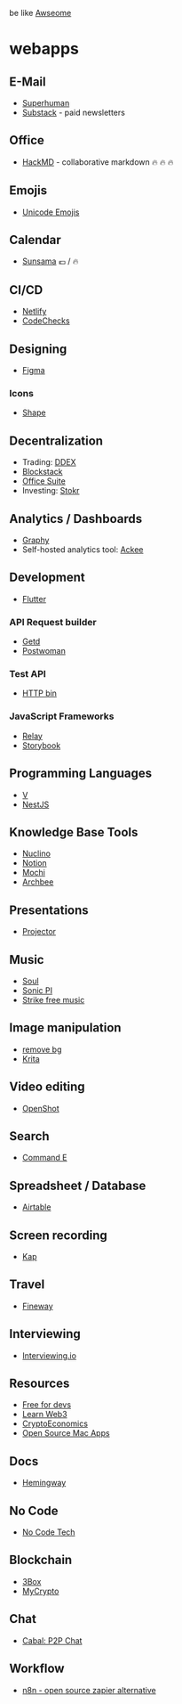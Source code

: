 be like [Awseome](https://github.com/sindresorhus/awesome)

# webapps

## E-Mail

* [Superhuman](https://superhuman.com/)
* [Substack](https://substack.com/) - paid newsletters

## Office

* [HackMD](https://hackmd.io/) - collaborative markdown  🔥 🔥 🔥

## Emojis

* [Unicode Emojis](http://unicode.org/emoji/charts/full-emoji-list.html)

## Calendar

* [Sunsama](https://sunsama.com) 💶 / 🔥

## CI/CD

* [Netlify](https://www.netlify.com)
* [CodeChecks](https://www.codechecks.io/)

## Designing

* [Figma](https://www.figma.com/)

### Icons

* [Shape](https://shape.so/)

## Decentralization

* Trading: [DDEX](https://ddex.io/)
* [Blockstack](https://blockstack.org)
* [Office Suite](https://arcaneoffice.com/)
* Investing: [Stokr](https://stokr.io)

## Analytics / Dashboards

* [Graphy](https://graphyapp.com/)
* Self-hosted analytics tool: [Ackee](https://ackee.electerious.com/)

## Development

* [Flutter](https://flutter.dev/)

### API Request builder
* [Getd](https://getd.io/)
* [Postwoman](https://postwoman.io/)

### Test API
* [HTTP bin](https://httpbin.org)

### JavaScript Frameworks

* [Relay](https://facebook.github.io/relay/)
* [Storybook](https://storybook.js.org/)

## Programming Languages

* [V](https://vlang.io/)
* [NestJS](https://nestjs.com/)

## Knowledge Base Tools

* [Nuclino](https://www.nuclino.com/)
* [Notion](https://www.notion.so)
* [Mochi](https://mochi.cards)
* [Archbee](https://archbee.io)

## Presentations

* [Projector](https://projector.com/)

## Music

* [Soul](https://soul.dev/)
* [Sonic PI](https://sonic-pi.net/)
* [Strike free music](https://strikefreemusic.com/)

## Image manipulation

* [remove bg](https://www.remove.bg/)
* [Krita](https://krita.org/en/)

## Video editing

* [OpenShot](https://www.openshot.org/)

## Search

* [Command E](https://getcommande.com/)

## Spreadsheet / Database

* [Airtable](https://airtable.com/)

## Screen recording

* [Kap](https://getkap.co/)

## Travel

* [Fineway](https://www.fineway.de/)

## Interviewing

* [Interviewing.io](https://interviewing.io/)

## Resources

* [Free for devs](https://free-for.dev/#/)
* [Learn Web3](https://diode.io/blockchain/Best-Resources-to-Learn-Web3-Blockchain-Decentralized-PKI-and-Ethereum-19262/)
* [CryptoEconomics](https://cryptoeconomics.study/)
* [Open Source Mac Apps](https://github.com/serhii-londar/open-source-mac-os-apps/blob/master/README.md)

## Docs

* [Hemingway](http://www.hemingwayapp.com/)

## No Code

* [No Code Tech](https://www.nocode.tech/)

## Blockchain

* [3Box](https://3box.io/)
* [MyCrypto](https://beta.mycrypto.com/home)

## Chat

* [Cabal: P2P Chat](https://cabal.chat/)

## Workflow

* [n8n - open source zapier alternative](https://n8n.io/)
